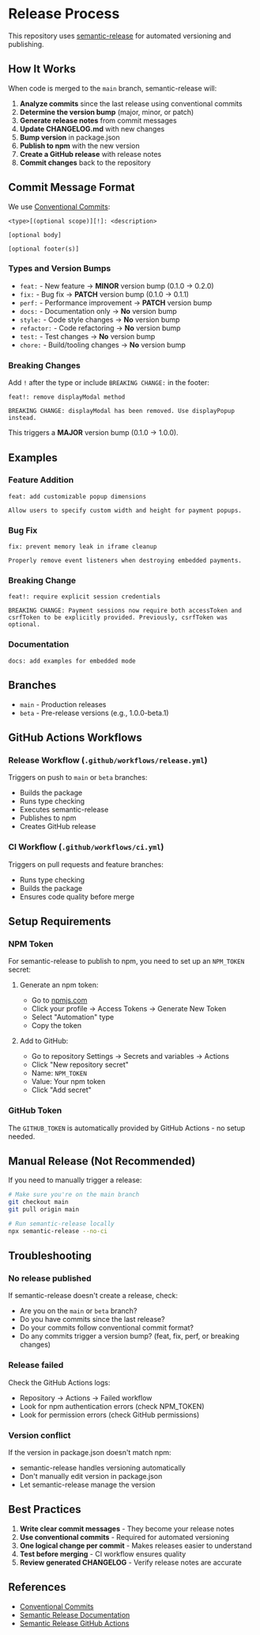 # Release Process

This repository uses [semantic-release](https://semantic-release.gitbook.io/) for automated versioning and publishing.

## How It Works

When code is merged to the `main` branch, semantic-release will:

1. **Analyze commits** since the last release using conventional commits
2. **Determine the version bump** (major, minor, or patch)
3. **Generate release notes** from commit messages
4. **Update CHANGELOG.md** with new changes
5. **Bump version** in package.json
6. **Publish to npm** with the new version
7. **Create a GitHub release** with release notes
8. **Commit changes** back to the repository

## Commit Message Format

We use [Conventional Commits](https://www.conventionalcommits.org/):

```
<type>[(optional scope)][!]: <description>

[optional body]

[optional footer(s)]
```

### Types and Version Bumps

- `feat:` - New feature → **MINOR** version bump (0.1.0 → 0.2.0)
- `fix:` - Bug fix → **PATCH** version bump (0.1.0 → 0.1.1)
- `perf:` - Performance improvement → **PATCH** version bump
- `docs:` - Documentation only → **No** version bump
- `style:` - Code style changes → **No** version bump
- `refactor:` - Code refactoring → **No** version bump
- `test:` - Test changes → **No** version bump
- `chore:` - Build/tooling changes → **No** version bump

### Breaking Changes

Add `!` after the type or include `BREAKING CHANGE:` in the footer:

```
feat!: remove displayModal method

BREAKING CHANGE: displayModal has been removed. Use displayPopup instead.
```

This triggers a **MAJOR** version bump (0.1.0 → 1.0.0).

## Examples

### Feature Addition
```
feat: add customizable popup dimensions

Allow users to specify custom width and height for payment popups.
```

### Bug Fix
```
fix: prevent memory leak in iframe cleanup

Properly remove event listeners when destroying embedded payments.
```

### Breaking Change
```
feat!: require explicit session credentials

BREAKING CHANGE: Payment sessions now require both accessToken and csrfToken to be explicitly provided. Previously, csrfToken was optional.
```

### Documentation
```
docs: add examples for embedded mode
```

## Branches

- `main` - Production releases
- `beta` - Pre-release versions (e.g., 1.0.0-beta.1)

## GitHub Actions Workflows

### Release Workflow (`.github/workflows/release.yml`)

Triggers on push to `main` or `beta` branches:
- Builds the package
- Runs type checking
- Executes semantic-release
- Publishes to npm
- Creates GitHub release

### CI Workflow (`.github/workflows/ci.yml`)

Triggers on pull requests and feature branches:
- Runs type checking
- Builds the package
- Ensures code quality before merge

## Setup Requirements

### NPM Token

For semantic-release to publish to npm, you need to set up an `NPM_TOKEN` secret:

1. Generate an npm token:
   - Go to [npmjs.com](https://www.npmjs.com/)
   - Click your profile → Access Tokens → Generate New Token
   - Select "Automation" type
   - Copy the token

2. Add to GitHub:
   - Go to repository Settings → Secrets and variables → Actions
   - Click "New repository secret"
   - Name: `NPM_TOKEN`
   - Value: Your npm token
   - Click "Add secret"

### GitHub Token

The `GITHUB_TOKEN` is automatically provided by GitHub Actions - no setup needed.

## Manual Release (Not Recommended)

If you need to manually trigger a release:

```bash
# Make sure you're on the main branch
git checkout main
git pull origin main

# Run semantic-release locally
npx semantic-release --no-ci
```

## Troubleshooting

### No release published

If semantic-release doesn't create a release, check:
- Are you on the `main` or `beta` branch?
- Do you have commits since the last release?
- Do your commits follow conventional commit format?
- Do any commits trigger a version bump? (feat, fix, perf, or breaking changes)

### Release failed

Check the GitHub Actions logs:
- Repository → Actions → Failed workflow
- Look for npm authentication errors (check NPM_TOKEN)
- Look for permission errors (check GitHub permissions)

### Version conflict

If the version in package.json doesn't match npm:
- semantic-release handles versioning automatically
- Don't manually edit version in package.json
- Let semantic-release manage the version

## Best Practices

1. **Write clear commit messages** - They become your release notes
2. **Use conventional commits** - Required for automated versioning
3. **One logical change per commit** - Makes releases easier to understand
4. **Test before merging** - CI workflow ensures quality
5. **Review generated CHANGELOG** - Verify release notes are accurate

## References

- [Conventional Commits](https://www.conventionalcommits.org/)
- [Semantic Release Documentation](https://semantic-release.gitbook.io/)
- [Semantic Release GitHub Actions](https://semantic-release.gitbook.io/semantic-release/recipes/ci-configurations/github-actions)

